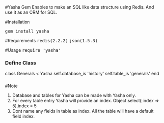 #Yasha Gem
Enables to make an SQL like data structure using Redis. And use it as an ORM for SQL.

#Installation

<tt>gem install yasha</tt>

#Requirements 
<tt>redis(2.2.2)</tt>
<tt>json(1.5.3)</tt>

#Usage
<tt>require 'yasha'</tt>

<h3>Define Class</h3>
  class Generals < Yasha
    self.database_is 'history'
    self.table_is 'generals'
  end

<h3></h3>

#Note
1. Database and tables for Yasha can be made with Yasha only.
2. For every table entry Yasha will provide an index. Object.select(:index => 5).index = 5
3. Dont name any fields in table as index. All the table will have a default field index.